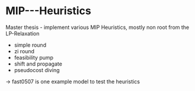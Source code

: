 # MIP---Heuristics
Master thesis - implement various MIP Heuristics, mostly non root from the LP-Relaxation

- simple round
- zi round
- feasibility pump
- shift and propagate
- pseudocost diving

-> fast0507 is one example model to test the heuristics
